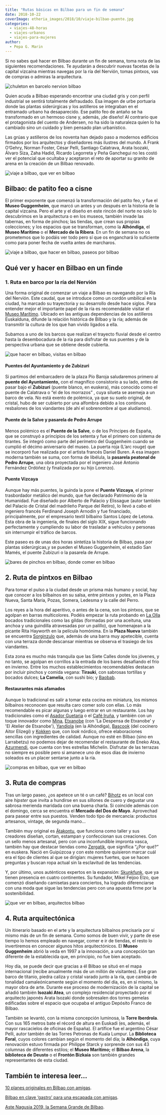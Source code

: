```yaml
---
title: "Rutas básicas en Bilbao para un fin de semana"
date: 2018-10-22
coverImage: etheria_images/2018/10/viaje-bilbao-puente.jpg
categories: 
  - viajes-48-horas
  - viajes-urbanos
  - viajes-para-mujeres
author: 
  - Pepa G. Marin
---
```


Si no sabes qué hacer en Bilbao durante un fin de semana, toma nota de las siguientes recomendaciones. Te ayudarán a descubrir nuevas facetas de la capital vizcaína mientras navegas por la ría del Nervión, tomas pintxos, vas de compras o admiras la arquitectura.

![chuleton en barcelo nervion bilbao](etheria_images/2018/10/viaje-bilbao-hotel-nervion.jpg "Restaurante Ibaizabal en hotel Barceló Nervión (Bilbao).")

Quien acuda a Bilbao esperando encontrar una ciudad gris y con perfil industrial se 
sentirá totalmente defraudado. Esa imagen de urbe portuaria donde las plantas 
siderúrgicas y los astilleros se integraban en el entramado urbano ha desaparecido. Ese 
patito feo de antaño se ha transformado en un hermoso cisne y, además, ¡de diseño! Al 
contrario que el protagonista del cuento de Andersen, no ha sido la naturaleza quien lo 
ha cambiado sino un cuidado y bien pensado plan urbanístico. 

Las grúas y astilleros de los noventa han dejado paso a modernos edificios firmados por 
los arquitectos y diseñadores más ilustres del mundo. A Frank O’Gehry, Norman Foster, 
César Pelli, Santiago Calatrava, Arata Isozaki, Álvaro Siza, Zaha Hadid, Ricardo 
Legorreta y Peña Ganchegui no les costó ver el potencial que ocultaba y aceptaron el 
reto de aportar su granito de arena en la creación de un Bilbao renovado. 

![viaje a bilbao, que ver en bilbao](etheria_images/2018/10/viaje-mujeres-bilbao-guggenheim.jpg "'Maman' y el Guggenheim.")

## Bilbao: de patito feo a cisne

El primer exponente que comenzó la transformación del patito feo, y fue el **Museo 
Guggemheim**, que marcó un antes y un después en la historia de la capital vizcaína. 
Pero el arte y el diseño en este rincón del norte no solo lo descubrimos en la 
arquitectura o en los museos, también invade las tabernas, en forma de pinchos; las 
tiendas, que crean sus propias colecciones; y los espacios que se transforman, como la 
**Alhóndiga**, el **Museo Marítimo** o el **Mercado de la Ribera**. En un fin de semana 
no os prometemos que lo podáis ver todo pero sí que os enganchará lo suficiente como 
para poner fecha de vuelta antes de marcharos. 

![viaje a bilbao, que hacer en bilbao, paseos por bilbao](etheria_images/2018/10/viaje-bilbao-crucero-ria-nervion.jpg "Paseo por la ría del Nervión.")

## Qué ver y hacer en Bilbao en un finde

### 1\. Ruta en barco por la ría del Nervión

Una forma original de comenzar un viaje a Bilbao es navegando por la Ría del Nervión. 
Este caudal, que se introduce como un cordón umbilical en la ciudad, ha marcado su 
trayectoria y su desarrollo desde hace siglos. Para entender mejor el importante papel 
de la ría es recomendable visitar el [Museo 
Marítimo](http://www.museomaritimobilbao.eus). Ubicado en las antiguas dependencias de 
los astilleros Euskalduna, difunde la relación histórica de Bilbao y la ría; además de 
transmitir la cultura de los que han vivido ligados a ella. 

Subamos a uno de los barcos que realizan el trayecto fluvial desde el centro hasta la 
desembocadura de la ría para disfrutar de sus puentes y de la perspectiva urbana que se 
obtiene desde cubierta. 

![que hacer en bilbao, visitas en bilbao](etheria_images/2018/10/viaje-bilbao-puente-vizcaya.jpg "Puente Vizcaya, el primer trasbordador metálico del mundo.")

#### Puentes del Ayuntamiento y de Zubizuri

Si partimos del embarcadero de la plaza Pío Baroja saludaremos primero al **puente del 
Ayuntamiento,** con el magnífico consistorio a su lado, antes de pasar bajo el 
**Zubizuri** (puente blanco, en euskera), más conocido como el puente de Calatrava o “el 
de los morrazos” , cuya silueta se asemeja a un barco de vela. No está exento de 
polémica, ya que su suelo original, de cristal, hubo de ser cubierto por una alfombra 
debido a los continuos resbalones de los viandantes (de ahí el sobrenombre al que 
aludíamos). 

#### Puente de la Salve y pasarela de Pedro Arrupe

Menos polémico es el **Puente de la Salve**, o de los Príncipes de España, que se 
construyó a principios de los setenta y fue el primero con sistema de tirantes. Se 
integró como parte del perímetro del Guggenheim cuando se cumplió el décimo aniversario 
del museo. La puerta roja (L’arc rouge) que se incorporó fue realizada por el artista 
francés Daniel Buren. A esa imagen moderna también se suma, con forma de libélula, la 
**pasarela peatonal de Pedro Arrupe**, una obra proyectada por el ingeniero José Antonio 
Fernández Ordóñez (y finalizada por su hijo Lorenzo). 

#### Puente Vizcaya

Aunque hay más puentes, la guinda la pone el **Puente Vizcaya**, el primer trasbordador 
metálico del mundo, que fue declarado Patrimonio de la Humanidad. Fue diseñado por 
Alberto de Palacio y Elissague (autor también del Palacio de Cristal del madrileño 
Parque del Retiro), lo llevó a cabo el ingeniero francés Ferdinand Joseph Arnodin y fue 
financiado, principalmente, por el empresario textil bilbaíno Santos López de Letona. 
Esta obra de la ingeniería, de finales del siglo XIX, sigue funcionando perfectamente y 
cumpliendo su labor de trasladar a vehículos y personas sin interrumpir el tráfico de 
barcos. 

Este paseo es de unas dos horas sintetiza la historia de Bilbao, pasa por plantas 
siderúrgicas,y se pueden el Museo Guggenheim, el estadio San Mamés, el puente Zubizuri o 
la pasarela de Arrupe. 

![bares de pinchos en bilbao, donde comer en bilbao](etheria_images/2018/10/viaje-bilbao-gildas.jpg "Tomar unas gildas es obligatorio en Bilbao.")

## 2\. Ruta de pintxos en Bilbao

Para tomar el pulso a la ciudad desde un prisma más humano y social, hay que conocer a 
los bilbaínos en su salsa, entre pintxos y potes, en la Plaza Nueva, Santa María, Pozas, 
Somera, Ledesma y la calle del Perro. 

Los reyes a la hora del aperitivo, o antes de la cena, son los pintxos, que se agolpan 
en barras multicolores. Podéis empezar la ruta probando en [La 
Olla](http://www.laolladelaplazanueva.es) bocados tradicionales como las gildas 
(formadas por una aceituna, una anchoa y una guindilla atravesadas por un palillo), que 
homenajean a la picante Rita Hayworth en la película homónima. En la **Plaza Nueva** 
también se encuentra [Sorginzulo](https://www.sorginzulo.com/) que, además de una barra 
muy apetecible, cuenta con una terraza donde descansar mientras se observa el trasiego 
de los viandantes. 

Esta zona es mucho más tranquila que las Siete Calles donde los jóvenes, y no tanto, se 
agolpan en corrillos a la entrada de los bares desafiando el frío en invierno. Entre los 
muchos establecimientos recomendables destacan por incluir pinchos y comida vegana: 
**Tirauki**, con sabrosas tortillas y bocados dulces; **La Camelia**, con sushi bio; y [Baobab](http://www.baobabteteria.com). 

#### Restaurantes más afamados

Aunque lo tradicional es salir a tomar esta cocina en miniatura, los mismos bilbaínos 
reconocen que resulta caro comer solo con ellas. Lo más recomendable es picar algunas y 
luego entrar en un restaurante. Los hay tradicionales como el [Asador 
Guetaria](http://www.guetaria.com/) o el [Café Iruña](https://www.cafeirunabilbao.net/), 
y también con un toque innovador como [Mina](http://www.restaurantemina.es/), [Etxanobe](https://etxanobe.com/) 
(con 'La Despensa de Etxanobe' y 'El Atelier de Etxanobe'), [Yandiola](http://www.yandiola.com/) 
(en la Alhóndiga), [Bascook](http://www.bascook.com/) (del cocinero Aitor Elizegi) y [Kokken](http://restaurantekokken.com/) 
que, con _look_ nórdico, ofrece elaboraciones sencillas con ingredientes de calidad. 
Aunque no esté en Bilbao (sino en Larrabetzu) no podemos dejar de recomendar el 
restaurante de Eneko Atxa, [Azurmendi](https://azurmendi.restaurant/), que cuenta con 
tres estrellas Michelin. Disfrutar de las terrazas no siempre es posible pero si amanece 
uno de esos días de invierno soleados es un placer sentarse junto a la ría. 

![compras en bilbao, que ver en bilbao](etheria_images/2018/10/viaje-bilbao-tiendas.jpg "Bilbao cuenta con tiendas-boutique muy originales.")

## 3\. Ruta de compras

Tras un largo paseo, ¿os apetece un té o un café? [Bihotz](https://www.facebook.com/bihotzsanfrancisco/) 
es un local con aire _hipster_ que invita a hundirse en sus sillones de cuero y degustar 
una sabrosa merienda maridada con una buena charla. Si coincide además con el domingo, 
cerca se encuentra el **Mercado del Dos de Mayo**. Aprovechad para pasear entre sus 
puestos. Venden todo tipo de mercancía: productos artesanos, vintage, de segunda mano... 

También muy original es [Ätakontu](http://www.atakontu.es/), que funciona como taller y 
sus creadores diseñan, cortan, estampan y confeccionan sus creaciones. Con un sello 
menos artesanal, pero con una inconfundible impronta vasca, también hay que destacar 
tiendas como [Zergatik](http://www.zergatik.com/es/), que significa “¿Por qué?” en 
euskera. Nació en Guipúzcoa y con este nombre quisieron marcar cuál era el tipo de 
clientes al que se dirigían: mujeres fuertes, que se hacen preguntas y buscan ropa 
actual sin la esclavitud de las tendencias. 

Y, por último, unos auténticos expertos en la expansión: [Skunkfunk](https://www.skunkfunk.com/es/), 
que ya tienen presencia en cuatro continentes. Su fundador, Mikel Feijoo Elzo, que 
comenzó diseñando camisetas para conciertos, ha logrado diferenciarse con una moda que 
sigue las tendencias pero con una apuesta firme por la sostenibilidad. 

![que ver en bilbao, arquitectos bilbao](etheria_images/2018/10/viaje-bilbao-puente.jpg "Paseo arquitectónico por Bilbao.")

## 4\. Ruta arquitectónica

Un itinerario basado en el arte y la arquitectura bilbaínos precisaría por sí mismo más 
de un fin de semana. Como somos de buen vivir, y parte de ese tiempo lo hemos empleado 
en navegar, comer e ir de tiendas, el resto lo invertiremos en conocer algunos hitos 
arquitectónicos. El **Museo Guggenheim** abrió la veda en 1997 a la innovación, a una 
concepción tan diferente de la establecida que, en principio, no fue bien aceptado. 

Hoy día, se puede decir que gracias a él Bilbao se situó en el mapa internacional 
(recibe anualmente más de un millón de visitantes). Ese gran barco de titanio, piedra 
caliza y cristal varado junto a la ría, que cambia de tonalidad camaleónicamente según 
el momento del día, es, en sí mismo, la mayor obra de arte. Durante ese proceso de 
modernización de la capital se añadió también **Isozaki Atea**, un complejo residencial 
proyectado por el arquitecto japonés Arata Isozaki donde sobresalen dos torres gemelas 
edificadas sobre el espacio que ocupaba el antiguo Depósito Franco de Bilbao. 

También se levantó, con la misma concepción luminosa, la **Torre Iberdrola**. Con sus 
165 metros bate el récord de altura en Euskadi (es, además, el mayor rascacielos de 
oficinas de España). El artífice fue el argentino César Pelli, autor también de las 
Torres Petronas de Kuala Lumpur. La **Biblioteca Foral**, cuyos colores cambian según el 
momento del día; la **Alhóndiga**, cuya renovación estuvo firmada por Philippe Starck y 
sorprende con sus 43 columnas de diferentes estilos; el **Museo Marítimo;** el **Bilbao 
Arena**, la **biblioteca de Deusto** o el **Frontón Bizkaia** son también grandes 
representantes de esta ciudad. 

## También te interesa leer...

[10 planes originales en Bilbao con 
amigas](https://etheriamagazine.com/2020/09/09/10-planes-originales-en-bilbao-con-amigas/). 

[Bilbao en clave ‘gastro’ para una escapada con 
amigas](https://etheriamagazine.com/2019/12/23/finde-bilbao-con-amigas-mejores-restaurantes/). 

[Aste Nagusia 2019, la Semana Grande de 
Bilbao](https://etheriamagazine.com/2019/07/29/que-hacer-bilbao-semana-grande-aste-nagusia-2019/).
